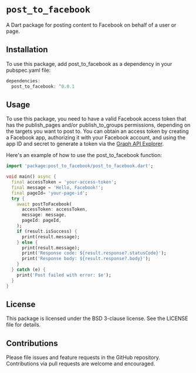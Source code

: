 # `post_to_facebook`

A Dart package for posting content to Facebook on behalf of a user or page.

## Installation

To use this package, add post_to_facebook as a dependency in your pubspec.yaml file:

``` dart
dependencies:
  post_to_facebook: ^0.0.1
```

## Usage
To use this package, you need to have a valid Facebook access token that has the publish_pages and/or publish_to_groups permissions, depending on the targets you want to post to. You can obtain an access token by creating a Facebook app, authorizing it with your Facebook account, and using the app ID and secret to generate a token via the [Graph API Explorer][gApi].

[gApi]: https://developers.facebook.com/docs/graph-api/get-started

Here's an example of how to use the post_to_facebook function:

``` dart
import 'package:post_to_facebook/post_to_facebook.dart';

void main() async {
  final accessToken = 'your-access-token';
  final message = 'Hello, Facebook!';
  final pageId= 'your-page-id';
  try {
    await postToFacebook(
      accessToken: accessToken,
      message: message,
      pageId: pageId,
    );
    if (result.isSuccess) {
      print(result.message);
    } else {
      print(result.message);
      print('Response code: ${result.response?.statusCode}');
      print('Response body: ${result.response?.body}');
    }
  } catch (e) {
    print('Post failed with error: $e');
  }
}
```

## License
This package is licensed under the BSD 3-clause license. See the LICENSE file for details.

## Contributions
Please file issues and feature requests in the GitHub repository. Contributions via pull requests are welcome and encouraged.

